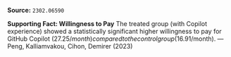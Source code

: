 **Source:** `2302.06590`

**Supporting Fact: Willingness to Pay**
The treated group (with Copilot experience) showed a statistically significant higher willingness to pay for GitHub Copilot ($27.25/month) compared to the control group ($16.91/month). — Peng, Kalliamvakou, Cihon, Demirer (2023)
